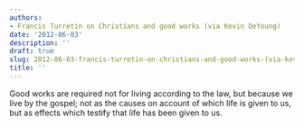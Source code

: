 ```yaml
---
authors:
- Francis Turretin on Christians and good works (via Kevin DeYoung)
date: '2012-06-03'
description: ''
draft: true
slug: 2012-06-03-francis-turretin-on-christians-and-good-works-(via-kevin-deyoung)
title: ''
---
```

Good works are required not for living according to the law, but because we live by the gospel; not as the causes on account of which life is given to us, but as effects which testify that life has been given to us.



